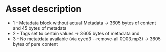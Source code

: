 # Asset description

- 1 - Metadata block without actual Metadata -> 3605 bytes of content and 45 bytes of metadata
- 2 - Tags set to certain values -> 3605 bytes of metadata and
- 3 - No metatdata available (via eyed3 --remove-all 0003.mp3) -> 3605 bytes of pure content
